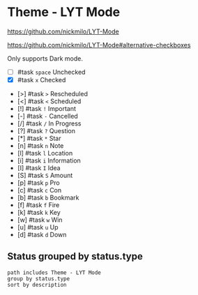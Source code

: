 # Theme - LYT Mode

<https://github.com/nickmilo/LYT-Mode>

<https://github.com/nickmilo/LYT-Mode#alternative-checkboxes>

Only supports Dark mode.

<!-- placeholder to force blank line before included text --> <!-- include: DocsSamplesForStatuses.test.Theme_LYT_Mode_Tasks.approved.md -->

- [ ] #task `space` Unchecked
- [x] #task `x` Checked
- [>] #task `>` Rescheduled
- [<] #task `<` Scheduled
- [!] #task `!` Important
- [-] #task `-` Cancelled
- [/] #task `/` In Progress
- [?] #task `?` Question
- [*] #task `*` Star
- [n] #task `n` Note
- [l] #task `l` Location
- [i] #task `i` Information
- [I] #task `I` Idea
- [S] #task `S` Amount
- [p] #task `p` Pro
- [c] #task `c` Con
- [b] #task `b` Bookmark
- [f] #task `f` Fire
- [k] #task `k` Key
- [w] #task `w` Win
- [u] #task `u` Up
- [d] #task `d` Down

<!-- placeholder to force blank line after included text --> <!-- endInclude -->

## Status grouped by status.type

```tasks
path includes Theme - LYT Mode
group by status.type
sort by description
```
